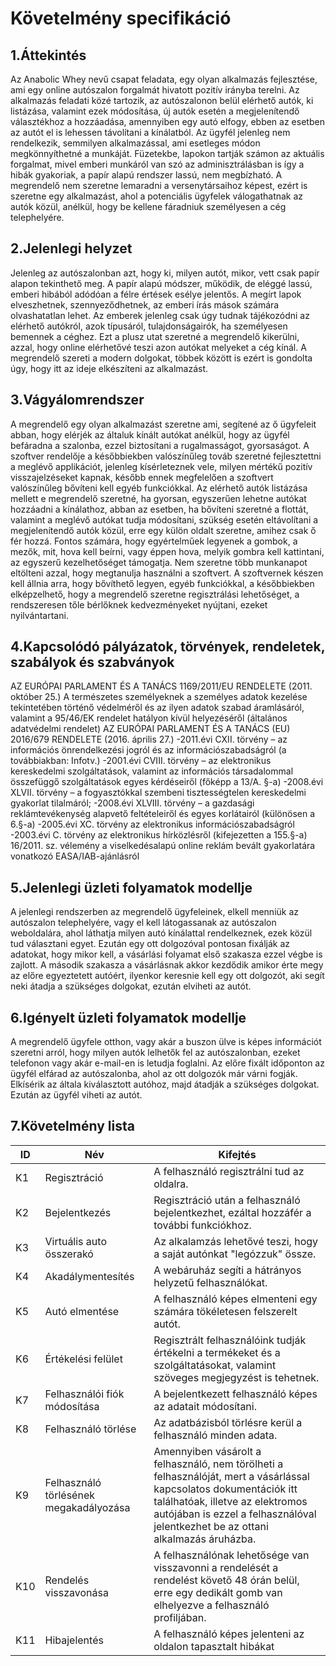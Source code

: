 # Követelmény specifikáció

## 1.Áttekintés

Az Anabolic Whey nevű csapat feladata, egy olyan alkalmazás fejlesztése, ami egy online autószalon forgalmát hivatott pozitív irányba terelni. Az alkalmazás feladati közé tartozik, az autószalonon belül elérhető autók, ki listázása, valamint ezek módosítása, új autók esetén a megjelenítendő választékhoz a hozzáadása, amennyiben egy autó elfogy, ebben az esetben az autót el is lehessen távolítani a kínálatból. Az ügyfél jelenleg nem rendelkezik, semmilyen alkalmazással, ami esetleges módon megkönnyíthetné a munkáját. Füzetekbe, lapokon tartják számon az aktuális forgalmat, mivel emberi munkáról van szó az adminisztrálásban is így a hibák gyakoriak, a papír alapú rendszer lassú, nem megbízható. A megrendelő nem szeretne lemaradni a versenytársaihoz képest, ezért is szeretne egy alkalmazást, ahol a potenciális ügyfelek válogathatnak az autók közül, anélkül, hogy be kellene fáradniuk személyesen a cég telephelyére. 

## 2.Jelenlegi helyzet

Jelenleg az autószalonban azt, hogy ki, milyen autót, mikor, vett csak papír alapon tekinthető meg. A papír alapú módszer, működik, de eléggé lassú, emberi hibából adódóan a félre értések esélye jelentős. A megírt lapok elveszhetnek, szennyeződhetnek, az emberi írás mások számára olvashatatlan lehet. Az emberek jelenleg csak úgy tudnak tájékozódni az elérhető autókról, azok típusáról, tulajdonságairók, ha személyesen bemennek a céghez. Ezt a plusz utat szeretné a megrendelő kikerülni, azzal, hogy online elérhetővé teszi azon autókat melyeket a cég kínál. A megrendelő szereti a modern dolgokat, többek között is ezért is gondolta úgy, hogy itt az ideje elkészíteni az alkalmazást.

## 3.Vágyálomrendszer

A megrendelő egy olyan alkalmazást szeretne ami, segítené az ő ügyfeleit abban, hogy elérjék az általuk kínált autókat anélkül, hogy az ügyfél befáradna a szalonba, ezzel biztosítani a rugalmasságot, gyorsaságot. A szoftver rendelője a későbbiekben valószínűleg továb szeretné fejlesztettni a meglévő applikációt, jelenleg kísérleteznek vele, milyen mértékű pozitív visszajelzéseket kapnak, később ennek megfelelően a szoftvert valószínűleg bővíteni kell egyéb funkciókkal. Az elérhető autók listázása mellett e megrendelő szeretné, ha gyorsan, egyszerűen lehetne autókat hozzáadni a kínálathoz, abban az esetben, ha bővíteni szeretné a flottát, valamint a meglévő autókat tudja módosítani, szükség esetén eltávolítani a megjelenítendő autók közül, erre egy külön oldalt szeretne, amihez csak ő fér hozzá. Fontos számára, hogy egyértelműek legyenek a gombok, a mezők, mit, hova kell beírni, vagy éppen hova, melyik gombra kell kattintani, az egyszerű kezelhetőséget támogatja. Nem szeretne több munkanapot eltölteni azzal, hogy megtanulja használni a szoftvert. A szoftvernek készen kell állnia arra, hogy bővíthető legyen, egyéb funkciókkal, a későbbiekben elképzelhető, hogy a megrendelő szeretne regisztrálási lehetőséget, a rendszeresen tőle bérlőknek kedvezményeket nyújtani, ezeket nyilvántartani.

## 4.Kapcsolódó pályázatok, törvények, rendeletek, szabályok és szabványok

AZ EURÓPAI PARLAMENT ÉS A TANÁCS 1169/2011/EU RENDELETE (2011. október 25.)  A természetes személyeknek a személyes adatok kezelése tekintetében történő védelméről és az ilyen adatok szabad áramlásáról, valamint a 95/46/EK rendelet hatályon kívül helyezéséről (általános adatvédelmi rendelet) AZ EURÓPAI PARLAMENT ÉS A TANÁCS (EU) 2016/679 RENDELETE (2016. április 27.)
	-2011.évi CXII. törvény – az információs önrendelkezési jogról és az információszabadságról (a továbbiakban: Infotv.)
	-2001.évi CVIII. törvény – az elektronikus kereskedelmi szolgáltatások, valamint az információs társadalommal összefüggő szolgáltatások egyes kérdéseiről (főképp a 13/A. §-a)
	-2008.évi XLVII. törvény – a fogyasztókkal szembeni tisztességtelen kereskedelmi gyakorlat tilalmáról;
	-2008.évi XLVIII. törvény – a gazdasági reklámtevékenység alapvető feltételeiről és egyes korlátairól (különösen a 6.§-a)
	-2005.évi XC. törvény az elektronikus információszabadságról
	-2003.évi C. törvény az elektronikus hírközlésről (kifejezetten a 155.§-a)
	16/2011. sz. vélemény a viselkedésalapú online reklám bevált gyakorlatára vonatkozó EASA/IAB-ajánlásról
	
## 5.Jelenlegi üzleti folyamatok modellje

A jelenlegi rendszerben az megrendelő ügyfeleinek, elkell menniük az autószalon telephelyére, vagy el kell látogassanak az autószalon  weboldalára, ahol láthatja milyen autó kínálattal rendelkeznek, ezek közül tud választani egyet. Ezután egy ott dolgozóval pontosan fixálják az adatokat, hogy mikor kell, a vásárlási folyamat első szakasza ezzel végbe is zajlott. A második szakasza a vásárlásnak akkor kezdődik amikor érte megy az előre egyeztetett autóért, ilyenkor keresnie kell egy ott dolgozót, aki segít neki átadja a szükséges dolgokat, ezután elviheti az autót.

## 6.Igényelt üzleti folyamatok modellje

A megrendelő ügyfele otthon, vagy akár a buszon ülve is képes információt szeretni arról, hogy milyen autók lelhetők fel az autószalonban, ezeket telefonon vagy akár e-mail-en is letudja foglalni. Az előre fixált időponton az ügyfél elfárad az autószalonba, ahol az ott dolgozók már várni fogják. Elkísérik az általa kiválasztott autóhoz, majd átadják a szükséges dolgokat. Ezután az ügyfél viheti az autót.

## 7.Követelmény lista

ID | Név | Kifejtés
    -- | --- | --------
    K1 | Regisztráció | A felhasználó regisztrálni tud az oldalra.
    K2 | Bejelentkezés | Regisztráció után a felhasználó bejelentkezhet, ezáltal hozzáfér a további funkciókhoz.
    K3 | Virtuális auto összerakó | Az alkalamzás lehetővé teszi, hogy a saját autónkat "legózzuk" össze.
    K4 | Akadálymentesítés | A webáruház segíti a hátrányos helyzetű felhasználókat.
    K5 | Autó elmentése | A felhasználó képes elmenteni egy számára tökéletesen felszerelt autót.
    K6 | Értékelési felület | Regisztrált felhasználóink tudják értékelni a termékeket és a szolgáltatásokat, valamint szöveges megjegyzést is tehetnek.
    K7 | Felhasználói fiók módosítása | A bejelentkezett felhasználó képes az adatait módosítani.
    K8 | Felhasználó törlése | Az adatbázisból törlésre kerül a felhasználó minden adata.
    K9 | Felhasználó törlésének megakadályozása | Amennyiben vásárolt a felhasználó, nem törölheti a felhasználóját, mert a vásárlással kapcsolatos dokumentációk itt találhatóak, illetve az elektromos autójában is ezzel a felhasználóval jelentkezhet be az ottani alkalmazás áruházba.
    K10 | Rendelés visszavonása | A felhasználónak lehetősége van visszavonni a rendelését a rendelést követő 48 órán belül, erre egy dedikált gomb van elhelyezve a felhasználó profiljában.
    K11 | Hibajelentés | A felhasználó képes jelenteni az oldalon tapasztalt hibákat
